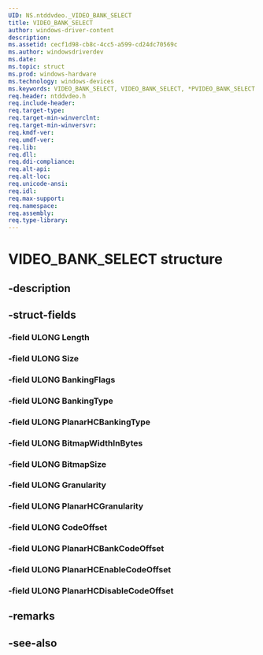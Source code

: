```yaml
---
UID: NS.ntddvdeo._VIDEO_BANK_SELECT
title: VIDEO_BANK_SELECT
author: windows-driver-content
description: 
ms.assetid: cecf1d98-cb8c-4cc5-a599-cd24dc70569c
ms.author: windowsdriverdev
ms.date: 
ms.topic: struct
ms.prod: windows-hardware
ms.technology: windows-devices
ms.keywords: VIDEO_BANK_SELECT, VIDEO_BANK_SELECT, *PVIDEO_BANK_SELECT
req.header: ntddvdeo.h
req.include-header:
req.target-type:
req.target-min-winverclnt:
req.target-min-winversvr:
req.kmdf-ver:
req.umdf-ver:
req.lib:
req.dll:
req.ddi-compliance:
req.alt-api:
req.alt-loc:
req.unicode-ansi:
req.idl:
req.max-support:
req.namespace:
req.assembly:
req.type-library:
---
```


# VIDEO_BANK_SELECT structure

## -description



## -struct-fields

### -field ULONG Length			
 	
### -field ULONG Size			
 	
### -field ULONG BankingFlags			
 	
### -field ULONG BankingType			
 	
### -field ULONG PlanarHCBankingType			
 	
### -field ULONG BitmapWidthInBytes			
 	
### -field ULONG BitmapSize			
 	
### -field ULONG Granularity			
 	
### -field ULONG PlanarHCGranularity			
 	
### -field ULONG CodeOffset			
 	
### -field ULONG PlanarHCBankCodeOffset			
 	
### -field ULONG PlanarHCEnableCodeOffset			
 	
### -field ULONG PlanarHCDisableCodeOffset			
 	
## -remarks

## -see-also